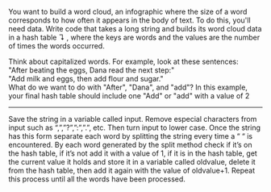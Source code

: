 You want to build a word cloud, an infographic where the size of a word corresponds to how often it appears in the body of text. To do this, you'll need data. Write code that takes a long string and builds its word cloud data in a hash table ↴ , where the keys are words and the values are the number of times the words occurred.

Think about capitalized words. For example, look at these sentences:  
"After beating the eggs, Dana read the next step:"  
"Add milk and eggs, then add flour and sugar."  
What do we want to do with "After", "Dana", and "add"? In this example, your final hash table should include one "Add" or "add" with a value of  2  

--------------------------------------------------
Save the string in a variable called input. Remove especial characters from input such as “,”,”?”,”:”,”.”, etc. Then turn input to lower case. Once the string has this form separate each word by splitting the string every time a “ “ is encountered. By each word generated by the split method check if it’s on the hash table, if it’s not add it with a value of 1, if it is in the hash table, get the current value it holds and store it in a variable called oldvalue, delete it from the hash table, then add it again with the value of oldvalue+1. Repeat this process until all the words have been processed.